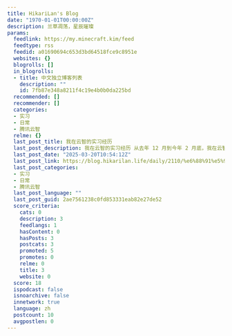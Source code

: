 ```yaml
---
title: HikariLan's Blog
date: "1970-01-01T00:00:00Z"
description: 兰草凋荡，星辰璀璨
params:
  feedlink: https://my.minecraft.kim/feed
  feedtype: rss
  feedid: a01690694c653d3bd64518fce9c8951e
  websites: {}
  blogrolls: []
  in_blogrolls:
  - title: 中文独立博客列表
    description: ""
    id: 7fb87e348a8211f4c19e4b0b0da225bd
  recommended: []
  recommender: []
  categories:
  - 实习
  - 日常
  - 腾讯云智
  relme: {}
  last_post_title: 我在云智的实习经历
  last_post_description: 我在云智的实习经历 从去年 12 月到今年 2 月底，我在云智进行了为期 2 个多月的校招提前实习，即便我过去 […]
  last_post_date: "2025-03-20T10:54:12Z"
  last_post_link: https://blog.hikarilan.life/daily/2110/%e6%88%91%e5%9c%a8%e4%ba%91%e6%99%ba%e7%9a%84%e5%ae%9e%e4%b9%a0%e7%bb%8f%e5%8e%86/
  last_post_categories:
  - 实习
  - 日常
  - 腾讯云智
  last_post_language: ""
  last_post_guid: 2ae7561238c0fd853331eab82e27de52
  score_criteria:
    cats: 0
    description: 3
    feedlangs: 1
    hasContent: 0
    hasPosts: 3
    postcats: 3
    promoted: 5
    promotes: 0
    relme: 0
    title: 3
    website: 0
  score: 18
  ispodcast: false
  isnoarchive: false
  innetwork: true
  language: zh
  postcount: 10
  avgpostlen: 0
---
```

